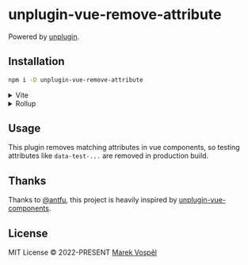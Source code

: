 # unplugin-vue-remove-attribute

Powered by <a href="https://github.com/unjs/unplugin">unplugin</a>.

## Installation

```bash
npm i -D unplugin-vue-remove-attribute
```

<details>
<summary>Vite</summary>

```ts
// vite.config.ts
import RemoveAttributes from 'unplugin-vue-remove-attribute/vite'

export default defineConfig({
  plugins: [
    RemoveAttributes({ /* options */ })
  ]
})
```
</details>

<details>
<summary>Rollup</summary>

```ts
// rollup.config.js
import RemoveAttributes from 'unplugin-vue-remove-attribute/rollup'

export default {
  plugins: [
    RemoveAttributes({ /* options */ })
  ]
}
```
</details>

## Usage

This plugin removes matching attributes in vue components, so testing attributes like `data-test-...` are removed in production build.

## Thanks

Thanks to [@antfu](https://github.com/antfu), this project is heavily inspired by [unplugin-vue-components](https://github.com/antfu/unplugin-vue-components).

## License

MIT License © 2022-PRESENT [Marek Vospěl](https://github.com/marekvospel)
